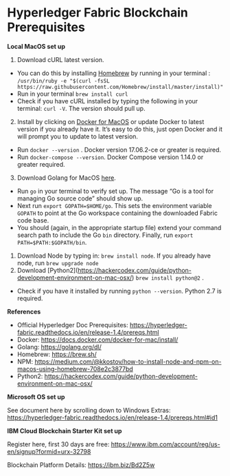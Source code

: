 # Hyperledger Fabric Blockchain Prerequisites  
**Local MacOS set up** 


1. Download cURL latest version. 
- You can do this by installing [Homebrew](https://brew.sh) by running in your terminal : `/usr/bin/ruby -e "$(curl -fsSL https://raw.githubusercontent.com/Homebrew/install/master/install)"`
- Run in your terminal `brew install curl`
- Check if you have cURL installed by typing the following in your terminal: `curl -V`. The version should pull up. 
2. Install by clicking on [Docker for MacOS](https://docs.docker.com/docker-for-mac/install/) or update Docker to latest version if you already have it. It’s easy to do this, just open Docker and it will prompt you to update to latest version.
- Run `docker --version` . Docker version 17.06.2-ce or greater is required.
- Run `docker-compose --version`. Docker Compose version 1.14.0 or greater required. 
3. Download Golang for MacOS [here](https://golang.org/doc/install?download=go1.11.4.darwin-amd64.pkg).
-  Run `go` in your terminal to verify set up. The message “Go is a tool for managing Go source code” should show up. 
- Next run `export GOPATH=$HOME/go`. This sets the environment variable `GOPATH` to point at the Go workspace containing the downloaded Fabric code base. 
- You should (again, in the appropriate startup file) extend your command search path to include the Go `bin` directory. Finally, run `export PATH=$PATH:$GOPATH/bin`.
1. Download Node by typing in: `brew install node`. If you already have node, run `brew upgrade node`
2. Download \[Python2\](https://hackercodex.com/guide/python-development-environment-on-mac-osx/) `brew install python@2` . 
- Check if you have it installed by running `python --version`.  Python 2.7 is required.

**References**

- Official Hyperledger Doc Prerequisites: https://hyperledger-fabric.readthedocs.io/en/release-1.4/prereqs.html 
- Docker: https://docs.docker.com/docker-for-mac/install/
- Golang: https://golang.org/dl/
- Homebrew: https://brew.sh/
- NPM: https://medium.com/@kkostov/how-to-install-node-and-npm-on-macos-using-homebrew-708e2c3877bd
- Python2: https://hackercodex.com/guide/python-development-environment-on-mac-osx/

**Microsoft OS set up** 

See document here by scrolling down to Windows Extras: https://hyperledger-fabric.readthedocs.io/en/release-1.4/prereqs.html#id1

**IBM Cloud Blockchain Starter Kit set up**

Register here, first 30 days are free: https://www.ibm.com/account/reg/us-en/signup?formid=urx-32798

Blockchain Platform Details: https://ibm.biz/Bd2Z5w


 
 

